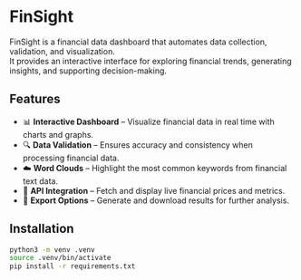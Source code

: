 # FinSight

FinSight is a financial data dashboard that automates data collection, validation, and visualization.  
It provides an interactive interface for exploring financial trends, generating insights, and supporting decision-making.

## Features

- 📊 **Interactive Dashboard** – Visualize financial data in real time with charts and graphs.  
- 🔍 **Data Validation** – Ensures accuracy and consistency when processing financial data.  
- ☁️ **Word Clouds** – Highlight the most common keywords from financial text data.  
- 🔗 **API Integration** – Fetch and display live financial prices and metrics.  
- 📂 **Export Options** – Generate and download results for further analysis.  

## Installation

```bash
python3 -m venv .venv
source .venv/bin/activate
pip install -r requirements.txt
